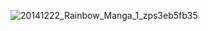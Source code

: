 ![20141222_Rainbow_Manga_1_zps3eb5fb35](https://github.com/user-attachments/assets/eb770ace-b8e7-449e-9f09-103c3a5710e3)
